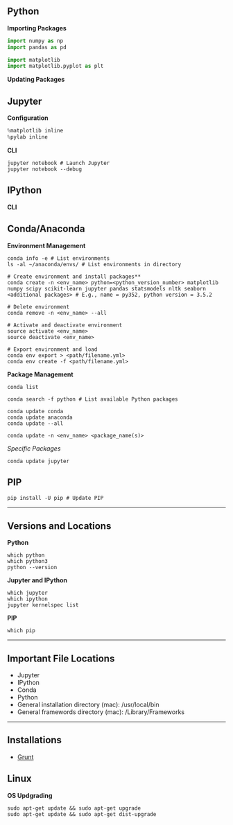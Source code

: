 ## Python

**Importing Packages**

```python
import numpy as np
import pandas as pd

import matplotlib
import matplotlib.pyplot as plt
```

**Updating Packages**


## Jupyter

**Configuration**
```python
%matplotlib inline
%pylab inline
```

**CLI**

```shell
jupyter notebook # Launch Jupyter
jupyter notebook --debug
```

## IPython

**CLI**


## Conda/Anaconda

**Environment Management**

```shell
conda info -e # List environments
ls -al ~/anaconda/envs/ # List environments in directory

# Create environment and install packages**
conda create -n <env_name> python=<python_version_number> matplotlib numpy scipy scikit-learn jupyter pandas statsmodels nltk seaborn <additional packages> # E.g., name = py352, python version = 3.5.2

# Delete environment
conda remove -n <env_name> --all

# Activate and deactivate environment
source activate <env_name>
source deactivate <env_name>

# Export environment and load
conda env export > <path/filename.yml>
conda env create -f <path/filename.yml>
```

**Package Management**

```shell
conda list

conda search -f python # List available Python packages

conda update conda 
conda update anaconda
conda update --all

conda update -n <env_name> <package_name(s)>
```

*Specific Packages*
```shell
conda update jupyter
```

## PIP

```shell
pip install -U pip # Update PIP
```

-----

## Versions and Locations

**Python**
```shell
which python
which python3
python --version
```

**Jupyter and IPython**
```shell
which jupyter
which ipython
jupyter kernelspec list
```

**PIP**
```shell
which pip
```

-----

## Important File Locations
- Jupyter
- IPython
- Conda
- Python
- General installation directory (mac): /usr/local/bin
- General framewords directory (mac): /Library/Frameworks

-----

## Installations

- [Grunt](http://gruntjs.com/installing-grunt)

## Linux

**OS Updgrading**
```shell
sudo apt-get update && sudo apt-get upgrade
sudo apt-get update && sudo apt-get dist-upgrade

```



